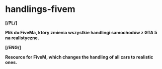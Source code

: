 # handlings-fivem

**[/PL/]**

**Plik do FiveMa, który zmienia wszystkie handlingi samochodów z GTA 5 na realistyczne.**

**[/ENG/]**

**Resource for FiveM, which changes the handling of all cars to realistic ones.**

